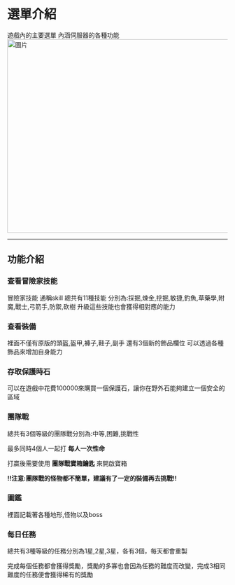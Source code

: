 # 選單介紹
遊戲內的主要選單 內涵伺服器的各種功能
<img width="869" height="442" alt="圖片" src="https://github.com/user-attachments/assets/d33f2270-19c4-45c2-a859-22fcd3280417" />

---

## 功能介紹
 ### 查看冒險家技能
 冒險家技能 通稱skill 
 總共有11種技能 分別為:採掘,煉金,挖掘,敏捷,釣魚,草藥學,附魔,戰士,弓箭手,防禦,砍樹
 升級這些技能也會獲得相對應的能力

 ### 查看裝備
 裡面不僅有原版的頭盔,盔甲,褲子,鞋子,副手 還有3個新的飾品欄位
可以透過各種飾品來增加自身能力

  ### 存取保護時石
  可以在遊戲中花費100000來購買一個保護石，讓你在野外石能夠建立一個安全的區域

  ### 團隊戰
  總共有3個等級的團隊戰分別為:中等,困難,挑戰性
  
  最多同時4個人一起打 **每人一次性命**
  
  打贏後需要使用 **團隊戰寶箱鑰匙** 來開啟寶箱
  
 **!!注意:團隊戰的怪物都不簡單，建議有了一定的裝備再去挑戰!!**

  ### 圖鑑
  裡面記載著各種地形,怪物以及boss

  ### 每日任務
  總共有3種等級的任務分別為1星,2星,3星，各有3個，每天都會重製
  
  完成每個任務都會獲得獎勵，獎勵的多寡也會因為任務的難度而改變，完成3相同難度的任務便會獲得稀有的獎勵
